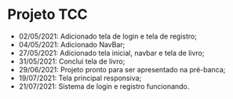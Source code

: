 # Projeto TCC

* 02/05/2021: Adicionado tela de login e tela de registro;
* 04/05/2021: Adicionado NavBar;
* 27/05/2021: Adicionado tela inicial, navbar e tela de livro;
* 31/05/2021: Conclui tela de livro;
* 29/06/2021: Projeto pronto para ser apresentado na pré-banca;
* 19/07/2021: Tela principal responsiva;
* 21/07/2021: Sistema de login e registro funcionando.
